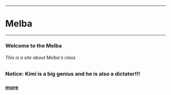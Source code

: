 --------
# Melba
---------
### Welcome to the Melba
###### This is a site about Melba's class
### **Notice: Kimi is a big genius and he is also a dictator!!!**
### [more](https://melbawebsite.netlify.app/archives)
